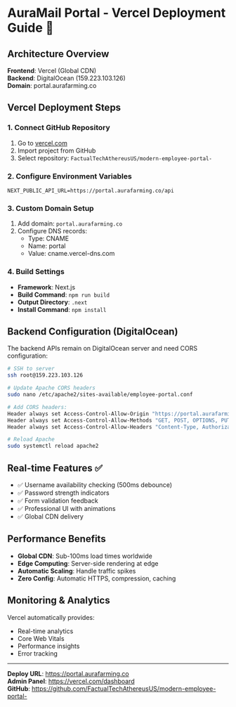 # AuraMail Portal - Vercel Deployment Guide 🚀

## Architecture Overview

**Frontend**: Vercel (Global CDN)  
**Backend**: DigitalOcean (159.223.103.126)  
**Domain**: portal.aurafarming.co

## Vercel Deployment Steps

### 1. Connect GitHub Repository
1. Go to [vercel.com](https://vercel.com)
2. Import project from GitHub
3. Select repository: `FactualTechAthereusUS/modern-employee-portal-`

### 2. Configure Environment Variables
```
NEXT_PUBLIC_API_URL=https://portal.aurafarming.co/api
```

### 3. Custom Domain Setup
1. Add domain: `portal.aurafarming.co`  
2. Configure DNS records:
   - Type: CNAME
   - Name: portal
   - Value: cname.vercel-dns.com

### 4. Build Settings
- **Framework**: Next.js
- **Build Command**: `npm run build`
- **Output Directory**: `.next`
- **Install Command**: `npm install`

## Backend Configuration (DigitalOcean)

The backend APIs remain on DigitalOcean server and need CORS configuration:

```bash
# SSH to server
ssh root@159.223.103.126

# Update Apache CORS headers
sudo nano /etc/apache2/sites-available/employee-portal.conf

# Add CORS headers:
Header always set Access-Control-Allow-Origin "https://portal.aurafarming.co"
Header always set Access-Control-Allow-Methods "GET, POST, OPTIONS, PUT, DELETE"
Header always set Access-Control-Allow-Headers "Content-Type, Authorization, X-Requested-With"

# Reload Apache
sudo systemctl reload apache2
```

## Real-time Features ✅

- ✅ Username availability checking (500ms debounce)
- ✅ Password strength indicators 
- ✅ Form validation feedback
- ✅ Professional UI with animations
- ✅ Global CDN delivery

## Performance Benefits

- **Global CDN**: Sub-100ms load times worldwide
- **Edge Computing**: Server-side rendering at edge
- **Automatic Scaling**: Handle traffic spikes
- **Zero Config**: Automatic HTTPS, compression, caching

## Monitoring & Analytics

Vercel automatically provides:
- Real-time analytics
- Core Web Vitals
- Performance insights
- Error tracking

---

**Deploy URL**: https://portal.aurafarming.co  
**Admin Panel**: https://vercel.com/dashboard  
**GitHub**: https://github.com/FactualTechAthereusUS/modern-employee-portal- 